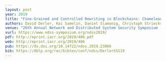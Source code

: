 ```yaml
---
layout: post
year: 2019
title: "Fine-Grained and Controlled Rewriting in Blockchains: Chameleon-Hashing Gone Attribute-Based"
authors: David Derler, Kai Samelin, Daniel Slamanig, Christoph Striecks
venue: "26th Annual Network and Distributed System Security Symposium - NDSS 2019"
vurl: https://www.ndss-symposium.org/ndss2019/
pdf: http://eprint.iacr.org/2019/406.pdf
web: http://eprint.iacr.org/2019/406
pub: https://dx.doi.org/10.14722/ndss.2019.23066
bib: https://dblp.org/rec/bibtex/conf/ndss/DerlerSSS19
---
```



